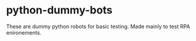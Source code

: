 # python-dummy-bots
These are dummy python robots for basic testing. Made mainly to test RPA enironements.
